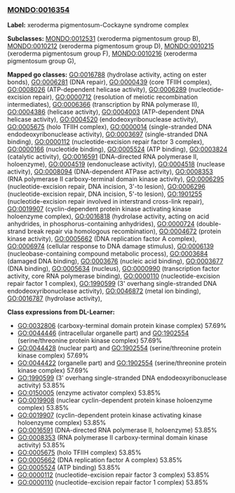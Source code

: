 
### [MONDO:0016354](http://purl.obolibrary.org/obo/MONDO_0016354)
**Label:** xeroderma pigmentosum-Cockayne syndrome complex

**Subclasses:** [MONDO:0012531](http://purl.obolibrary.org/obo/MONDO_0012531) (xeroderma pigmentosum group B), [MONDO:0010212](http://purl.obolibrary.org/obo/MONDO_0010212) (xeroderma pigmentosum group D), [MONDO:0010215](http://purl.obolibrary.org/obo/MONDO_0010215) (xeroderma pigmentosum group F), [MONDO:0010216](http://purl.obolibrary.org/obo/MONDO_0010216) (xeroderma pigmentosum group G), 

**Mapped go classes:** [GO:0016788](http://purl.obolibrary.org/obo/GO_0016788) (hydrolase activity, acting on ester bonds), [GO:0006281](http://purl.obolibrary.org/obo/GO_0006281) (DNA repair), [GO:0000439](http://purl.obolibrary.org/obo/GO_0000439) (core TFIIH complex), [GO:0008026](http://purl.obolibrary.org/obo/GO_0008026) (ATP-dependent helicase activity), [GO:0006289](http://purl.obolibrary.org/obo/GO_0006289) (nucleotide-excision repair), [GO:0000712](http://purl.obolibrary.org/obo/GO_0000712) (resolution of meiotic recombination intermediates), [GO:0006366](http://purl.obolibrary.org/obo/GO_0006366) (transcription by RNA polymerase II), [GO:0004386](http://purl.obolibrary.org/obo/GO_0004386) (helicase activity), [GO:0004003](http://purl.obolibrary.org/obo/GO_0004003) (ATP-dependent DNA helicase activity), [GO:0004520](http://purl.obolibrary.org/obo/GO_0004520) (endodeoxyribonuclease activity), [GO:0005675](http://purl.obolibrary.org/obo/GO_0005675) (holo TFIIH complex), [GO:0000014](http://purl.obolibrary.org/obo/GO_0000014) (single-stranded DNA endodeoxyribonuclease activity), [GO:0003697](http://purl.obolibrary.org/obo/GO_0003697) (single-stranded DNA binding), [GO:0000112](http://purl.obolibrary.org/obo/GO_0000112) (nucleotide-excision repair factor 3 complex), [GO:0000166](http://purl.obolibrary.org/obo/GO_0000166) (nucleotide binding), [GO:0005524](http://purl.obolibrary.org/obo/GO_0005524) (ATP binding), [GO:0003824](http://purl.obolibrary.org/obo/GO_0003824) (catalytic activity), [GO:0016591](http://purl.obolibrary.org/obo/GO_0016591) (DNA-directed RNA polymerase II, holoenzyme), [GO:0004519](http://purl.obolibrary.org/obo/GO_0004519) (endonuclease activity), [GO:0004518](http://purl.obolibrary.org/obo/GO_0004518) (nuclease activity), [GO:0008094](http://purl.obolibrary.org/obo/GO_0008094) (DNA-dependent ATPase activity), [GO:0008353](http://purl.obolibrary.org/obo/GO_0008353) (RNA polymerase II carboxy-terminal domain kinase activity), [GO:0006295](http://purl.obolibrary.org/obo/GO_0006295) (nucleotide-excision repair, DNA incision, 3'-to lesion), [GO:0006296](http://purl.obolibrary.org/obo/GO_0006296) (nucleotide-excision repair, DNA incision, 5'-to lesion), [GO:1901255](http://purl.obolibrary.org/obo/GO_1901255) (nucleotide-excision repair involved in interstrand cross-link repair), [GO:0019907](http://purl.obolibrary.org/obo/GO_0019907) (cyclin-dependent protein kinase activating kinase holoenzyme complex), [GO:0016818](http://purl.obolibrary.org/obo/GO_0016818) (hydrolase activity, acting on acid anhydrides, in phosphorus-containing anhydrides), [GO:0000724](http://purl.obolibrary.org/obo/GO_0000724) (double-strand break repair via homologous recombination), [GO:0004672](http://purl.obolibrary.org/obo/GO_0004672) (protein kinase activity), [GO:0005662](http://purl.obolibrary.org/obo/GO_0005662) (DNA replication factor A complex), [GO:0006974](http://purl.obolibrary.org/obo/GO_0006974) (cellular response to DNA damage stimulus), [GO:0006139](http://purl.obolibrary.org/obo/GO_0006139) (nucleobase-containing compound metabolic process), [GO:0003684](http://purl.obolibrary.org/obo/GO_0003684) (damaged DNA binding), [GO:0003676](http://purl.obolibrary.org/obo/GO_0003676) (nucleic acid binding), [GO:0003677](http://purl.obolibrary.org/obo/GO_0003677) (DNA binding), [GO:0005634](http://purl.obolibrary.org/obo/GO_0005634) (nucleus), [GO:0000990](http://purl.obolibrary.org/obo/GO_0000990) (transcription factor activity, core RNA polymerase binding), [GO:0000110](http://purl.obolibrary.org/obo/GO_0000110) (nucleotide-excision repair factor 1 complex), [GO:1990599](http://purl.obolibrary.org/obo/GO_1990599) (3' overhang single-stranded DNA endodeoxyribonuclease activity), [GO:0046872](http://purl.obolibrary.org/obo/GO_0046872) (metal ion binding), [GO:0016787](http://purl.obolibrary.org/obo/GO_0016787) (hydrolase activity), 

**Class expressions from DL-Learner:**

- [GO:0032806](http://purl.obolibrary.org/obo/GO_0032806) (carboxy-terminal domain protein kinase complex) 57.69%
- [GO:0044446](http://purl.obolibrary.org/obo/GO_0044446) (intracellular organelle part) and [GO:1902554](http://purl.obolibrary.org/obo/GO_1902554) (serine/threonine protein kinase complex) 57.69%
- [GO:0044428](http://purl.obolibrary.org/obo/GO_0044428) (nuclear part) and [GO:1902554](http://purl.obolibrary.org/obo/GO_1902554) (serine/threonine protein kinase complex) 57.69%
- [GO:0044422](http://purl.obolibrary.org/obo/GO_0044422) (organelle part) and [GO:1902554](http://purl.obolibrary.org/obo/GO_1902554) (serine/threonine protein kinase complex) 57.69%
- [GO:1990599](http://purl.obolibrary.org/obo/GO_1990599) (3' overhang single-stranded DNA endodeoxyribonuclease activity) 53.85%
- [GO:0150005](http://purl.obolibrary.org/obo/GO_0150005) (enzyme activator complex) 53.85%
- [GO:0019908](http://purl.obolibrary.org/obo/GO_0019908) (nuclear cyclin-dependent protein kinase holoenzyme complex) 53.85%
- [GO:0019907](http://purl.obolibrary.org/obo/GO_0019907) (cyclin-dependent protein kinase activating kinase holoenzyme complex) 53.85%
- [GO:0016591](http://purl.obolibrary.org/obo/GO_0016591) (DNA-directed RNA polymerase II, holoenzyme) 53.85%
- [GO:0008353](http://purl.obolibrary.org/obo/GO_0008353) (RNA polymerase II carboxy-terminal domain kinase activity) 53.85%
- [GO:0005675](http://purl.obolibrary.org/obo/GO_0005675) (holo TFIIH complex) 53.85%
- [GO:0005662](http://purl.obolibrary.org/obo/GO_0005662) (DNA replication factor A complex) 53.85%
- [GO:0005524](http://purl.obolibrary.org/obo/GO_0005524) (ATP binding) 53.85%
- [GO:0000112](http://purl.obolibrary.org/obo/GO_0000112) (nucleotide-excision repair factor 3 complex) 53.85%
- [GO:0000110](http://purl.obolibrary.org/obo/GO_0000110) (nucleotide-excision repair factor 1 complex) 53.85%


